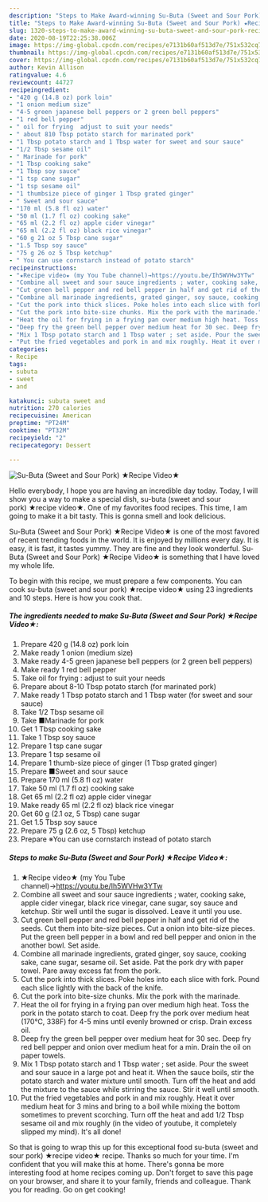 ```yaml
---
description: "Steps to Make Award-winning Su-Buta (Sweet and Sour Pork) ★Recipe Video★"
title: "Steps to Make Award-winning Su-Buta (Sweet and Sour Pork) ★Recipe Video★"
slug: 1320-steps-to-make-award-winning-su-buta-sweet-and-sour-pork-recipe-video
date: 2020-08-19T22:25:38.006Z
image: https://img-global.cpcdn.com/recipes/e7131b60af513d7e/751x532cq70/su-buta-sweet-and-sour-pork-★recipe-video★-recipe-main-photo.jpg
thumbnail: https://img-global.cpcdn.com/recipes/e7131b60af513d7e/751x532cq70/su-buta-sweet-and-sour-pork-★recipe-video★-recipe-main-photo.jpg
cover: https://img-global.cpcdn.com/recipes/e7131b60af513d7e/751x532cq70/su-buta-sweet-and-sour-pork-★recipe-video★-recipe-main-photo.jpg
author: Kevin Allison
ratingvalue: 4.6
reviewcount: 44727
recipeingredient:
- "420 g (14.8 oz) pork loin"
- "1 onion medium size"
- "4-5 green japanese bell peppers or 2 green bell peppers"
- "1 red bell pepper"
- " oil for frying  adjust to suit your needs"
- " about 810 Tbsp potato starch for marinated pork"
- "1 Tbsp potato starch and 1 Tbsp water for sweet and sour sauce"
- "1/2 Tbsp sesame oil"
- " Marinade for pork"
- "1 Tbsp cooking sake"
- "1 Tbsp soy sauce"
- "1 tsp cane sugar"
- "1 tsp sesame oil"
- "1 thumbsize piece of ginger 1 Tbsp grated ginger"
- " Sweet and sour sauce"
- "170 ml (5.8 fl oz) water"
- "50 ml (1.7 fl oz) cooking sake"
- "65 ml (2.2 fl oz) apple cider vinegar"
- "65 ml (2.2 fl oz) black rice vinegar"
- "60 g 21 oz 5 Tbsp cane sugar"
- "1.5 Tbsp soy sauce"
- "75 g 26 oz 5 Tbsp ketchup"
- " You can use cornstarch instead of potato starch"
recipeinstructions:
- "★Recipe video★ (my You Tube channel)→https://youtu.be/Ih5WVHw3YTw"
- "Combine all sweet and sour sauce ingredients ; water, cooking sake, apple cider vinegar, black rice vinegar, cane sugar, soy sauce and ketchup. Stir well until the sugar is dissolved. Leave it until you use."
- "Cut green bell pepper and red bell pepper in half and get rid of the seeds. Cut them into bite-size pieces. Cut a onion into bite-size pieces. Put the green bell pepper in a bowl and red bell pepper and onion in the another bowl. Set aside."
- "Combine all marinade ingredients, grated ginger, soy sauce, cooking sake, cane sugar, sesame oil. Set aside. Pat the pork dry with paper towel. Pare away excess fat from the pork."
- "Cut the pork into thick slices. Poke holes into each slice with fork. Pound each slice lightly with the back of the knife."
- "Cut the pork into bite-size chunks. Mix the pork with the marinade."
- "Heat the oil for frying in a frying pan over medium high heat. Toss the pork in the potato starch to coat. Deep fry the pork over medium heat (170℃, 338F) for 4-5 mins until evenly browned or crisp. Drain excess oil."
- "Deep fry the green bell pepper over medium heat for 30 sec. Deep fry red bell pepper and onion over medium heat for a min. Drain the oil on paper towels."
- "Mix 1 Tbsp potato starch and 1 Tbsp water ; set aside. Pour the sweet and sour sauce in a large pot and heat it. When the sauce boils, stir the potato starch and water mixture until smooth. Turn off the heat and add the mixture to the sauce while stirring the sauce. Stir it well until smooth."
- "Put the fried vegetables and pork in and mix roughly. Heat it over medium heat for 3 mins and bring to a boil while mixing the bottom sometimes to prevent scorching. Turn off the heat and add 1/2 Tbsp sesame oil and mix roughly (in the video of youtube, it completely slipped my mind). It&#39;s all done!"
categories:
- Recipe
tags:
- subuta
- sweet
- and

katakunci: subuta sweet and 
nutrition: 270 calories
recipecuisine: American
preptime: "PT24M"
cooktime: "PT32M"
recipeyield: "2"
recipecategory: Dessert

---
```



![Su-Buta (Sweet and Sour Pork) ★Recipe Video★](https://img-global.cpcdn.com/recipes/e7131b60af513d7e/751x532cq70/su-buta-sweet-and-sour-pork-★recipe-video★-recipe-main-photo.jpg)

Hello everybody, I hope you are having an incredible day today. Today, I will show you a way to make a special dish, su-buta (sweet and sour pork) ★recipe video★. One of my favorites food recipes. This time, I am going to make it a bit tasty. This is gonna smell and look delicious.

Su-Buta (Sweet and Sour Pork) ★Recipe Video★ is one of the most favored of recent trending foods in the world. It is enjoyed by millions every day. It is easy, it is fast, it tastes yummy. They are fine and they look wonderful. Su-Buta (Sweet and Sour Pork) ★Recipe Video★ is something that I have loved my whole life.




To begin with this recipe, we must prepare a few components. You can cook su-buta (sweet and sour pork) ★recipe video★ using 23 ingredients and 10 steps. Here is how you cook that.

<!--inarticleads1-->

##### The ingredients needed to make Su-Buta (Sweet and Sour Pork) ★Recipe Video★:

1. Prepare 420 g (14.8 oz) pork loin
1. Make ready 1 onion (medium size)
1. Make ready 4-5 green japanese bell peppers (or 2 green bell peppers)
1. Make ready 1 red bell pepper
1. Take  oil for frying : adjust to suit your needs
1. Prepare  about 8-10 Tbsp potato starch (for marinated pork)
1. Make ready 1 Tbsp potato starch and 1 Tbsp water (for sweet and sour sauce)
1. Take 1/2 Tbsp sesame oil
1. Take  ■Marinade for pork
1. Get 1 Tbsp cooking sake
1. Take 1 Tbsp soy sauce
1. Prepare 1 tsp cane sugar
1. Prepare 1 tsp sesame oil
1. Prepare 1 thumb-size piece of ginger (1 Tbsp grated ginger)
1. Prepare  ■Sweet and sour sauce
1. Prepare 170 ml (5.8 fl oz) water
1. Take 50 ml (1.7 fl oz) cooking sake
1. Get 65 ml (2.2 fl oz) apple cider vinegar
1. Make ready 65 ml (2.2 fl oz) black rice vinegar
1. Get 60 g (2.1 oz, 5 Tbsp) cane sugar
1. Get 1.5 Tbsp soy sauce
1. Prepare 75 g (2.6 oz, 5 Tbsp) ketchup
1. Prepare  ※You can use cornstarch instead of potato starch




<!--inarticleads2-->

##### Steps to make Su-Buta (Sweet and Sour Pork) ★Recipe Video★:

1. ★Recipe video★ (my You Tube channel)→https://youtu.be/Ih5WVHw3YTw
1. Combine all sweet and sour sauce ingredients ; water, cooking sake, apple cider vinegar, black rice vinegar, cane sugar, soy sauce and ketchup. Stir well until the sugar is dissolved. Leave it until you use.
1. Cut green bell pepper and red bell pepper in half and get rid of the seeds. Cut them into bite-size pieces. Cut a onion into bite-size pieces. Put the green bell pepper in a bowl and red bell pepper and onion in the another bowl. Set aside.
1. Combine all marinade ingredients, grated ginger, soy sauce, cooking sake, cane sugar, sesame oil. Set aside. Pat the pork dry with paper towel. Pare away excess fat from the pork.
1. Cut the pork into thick slices. Poke holes into each slice with fork. Pound each slice lightly with the back of the knife.
1. Cut the pork into bite-size chunks. Mix the pork with the marinade.
1. Heat the oil for frying in a frying pan over medium high heat. Toss the pork in the potato starch to coat. Deep fry the pork over medium heat (170℃, 338F) for 4-5 mins until evenly browned or crisp. Drain excess oil.
1. Deep fry the green bell pepper over medium heat for 30 sec. Deep fry red bell pepper and onion over medium heat for a min. Drain the oil on paper towels.
1. Mix 1 Tbsp potato starch and 1 Tbsp water ; set aside. Pour the sweet and sour sauce in a large pot and heat it. When the sauce boils, stir the potato starch and water mixture until smooth. Turn off the heat and add the mixture to the sauce while stirring the sauce. Stir it well until smooth.
1. Put the fried vegetables and pork in and mix roughly. Heat it over medium heat for 3 mins and bring to a boil while mixing the bottom sometimes to prevent scorching. Turn off the heat and add 1/2 Tbsp sesame oil and mix roughly (in the video of youtube, it completely slipped my mind). It&#39;s all done!




So that is going to wrap this up for this exceptional food su-buta (sweet and sour pork) ★recipe video★ recipe. Thanks so much for your time. I'm confident that you will make this at home. There's gonna be more interesting food at home recipes coming up. Don't forget to save this page on your browser, and share it to your family, friends and colleague. Thank you for reading. Go on get cooking!
